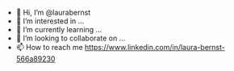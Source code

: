 - 👋 Hi, I’m @laurabernst
- 👀 I’m interested in ...
- 🌱 I’m currently learning ...
- 💞️ I’m looking to collaborate on ...
- 📫 How to reach me https://www.linkedin.com/in/laura-bernst-566a89230

<!---
laurabernst/laurabernst is a ✨ special ✨ repository because its `README.md` (this file) appears on your GitHub profile.
You can click the Preview link to take a look at your changes.
--->
